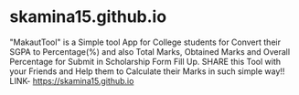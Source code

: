 # skamina15.github.io
"MakautTool" is a Simple tool App for College students for Convert their SGPA to Percentage(%) and also Total Marks, Obtained Marks and Overall Percentage for Submit in Scholarship Form Fill Up.  SHARE this Tool with your Friends and Help them to Calculate their Marks in such simple way!!
LINK- https://skamina15.github.io

